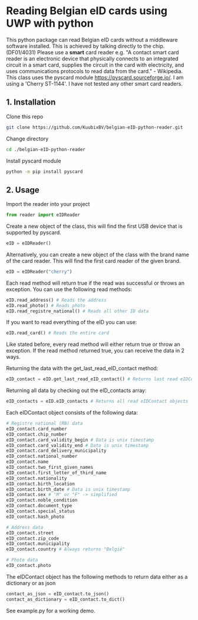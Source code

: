 # Reading Belgian eID cards using UWP with python

This python package can read Belgian eID cards without a middleware software installed. This is achieved by talking directly to the chip. (DF01/4031) Please use a **smart** card reader e.g. "A contact smart card reader is an electronic device that physically connects to an integrated circuit in a smart card, supplies the circuit in the card with electricity, and uses communications protocols to read data from the card." - Wikipedia. This class uses the pyscard module https://pyscard.sourceforge.io/. I am using a 'Cherry ST-1144'. I have not tested any other smart card readers.

## 1. Installation

Clone this repo
```bash
git clone https://github.com/KuubixBV/belgian-eID-python-reader.git
```

Change directory
```bash
cd ./belgian-eID-python-reader
```

Install pyscard module
```bash
python -m pip install pyscard 
```

## 2. Usage

Import the reader into your project

```python
from reader import eIDReader
```

Create a new object of the class, this will find the first USB device that is supported by pyscard.

```python
eID = eIDReader()
```

Alternatively, you can create a new object of the class with the brand name of the card reader. This will find the first card reader of the given brand.

```python
eID = eIDReader("cherry")
```

Each read method will return true if the read was successful or throws an exception. You can use the following read methods:

```python
eID.read_address() # Reads the address
eID.read_photo() # Reads photo
eID.read_registre_national() # Reads all other ID data
```

If you want to read everything of the eID you can use:

```python
eID.read_card() # Reads the entire card
```

Like stated before, every read method will either return true or throw an exception. If the read method returned true, you can receive the data in 2 ways.

Returning the data with the get_last_read_eID_contact method:

```python
eID_contact = eID.get_last_read_eID_contact() # Returns last read eIDContact object
```

Returning all data by checking out the eID_contacts array:

```python
eID_contacts = eID.eID_contacts # Returns all read eIDContact objects
```

Each eIDContact object consists of the following data:

```python
# Registre national (RN) data
eID_contact.card_number
eID_contact.chip_number
eID_contact.card_validity_begin # Data is unix timestamp
eID_contact.card_validity_end # Data is unix timestamp
eID_contact.card_delivery_municipality
eID_contact.national_number
eID_contact.name
eID_contact.two_first_given_names
eID_contact.first_letter_of_third_name
eID_contact.nationality
eID_contact.birth_location
eID_contact.birth_date # Data is unix timestamp
eID_contact.sex # "M" or "F" -> simplified
eID_contact.noble_condition
eID_contact.document_type
eID_contact.special_status
eID_contact.hash_photo

# Address data
eID_contact.street
eID_contact.zip_code
eID_contact.municipality
eID_contact.country # Always returns "België"

# Photo data
eID_contact.photo
```

The eIDContact object has the following methods to return data either as a dictionary or as json

```python
contact_as_json = eID_contact.to_json()
contact_as_dictionary = eID_contact.to_dict()
```

See example.py for a working demo.
